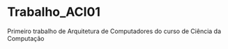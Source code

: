 # Trabalho_ACI01
Primeiro trabalho de Arquitetura de Computadores do curso de Ciência da Computação
